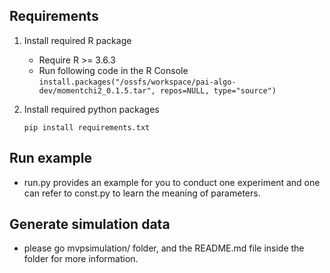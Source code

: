 ## Requirements
1. Install required R package
    - Require R >= 3.6.3
    - Run following code in the R Console
    ```install.packages("/ossfs/workspace/pai-algo-dev/momentchi2_0.1.5.tar", repos=NULL, type="source")```
 
2. Install required python packages

    ```pip install requirements.txt```

## Run example
- run.py provides an example for you to conduct one experiment and one can refer to const.py to learn the meaning of parameters.

## Generate simulation data
- please go mvpsimulation/ folder, and the README.md file inside the folder for more information.

